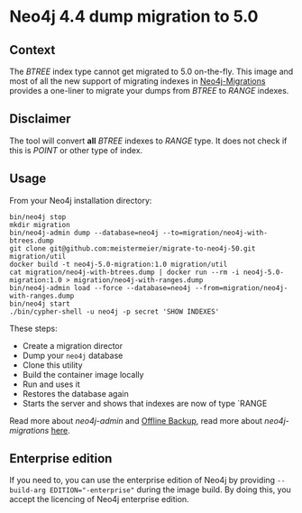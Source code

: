 # Neo4j 4.4 dump migration to 5.0

## Context
The _BTREE_ index type cannot get migrated to 5.0 on-the-fly.
This image and most of all the new support of migrating indexes in [Neo4j-Migrations](https://michael-simons.github.io/neo4j-migrations/current/) provides a one-liner to migrate your dumps from _BTREE_ to _RANGE_ indexes.

## Disclaimer
The tool will convert **all** _BTREE_ indexes to _RANGE_ type.
It does not check if this is _POINT_ or other type of index.

## Usage
From your Neo4j installation directory:

```
bin/neo4j stop
mkdir migration
bin/neo4j-admin dump --database=neo4j --to=migration/neo4j-with-btrees.dump
git clone git@github.com:meistermeier/migrate-to-neo4j-50.git migration/util
docker build -t neo4j-5.0-migration:1.0 migration/util
cat migration/neo4j-with-btrees.dump | docker run --rm -i neo4j-5.0-migration:1.0 > migration/neo4j-with-ranges.dump
bin/neo4j-admin load --force --database=neo4j --from=migration/neo4j-with-ranges.dump
bin/neo4j start
./bin/cypher-shell -u neo4j -p secret 'SHOW INDEXES' 
```

These steps:
* Create a migration director
* Dump your `neo4j` database
* Clone this utility 
* Build the container image locally
* Run and uses it
* Restores the database again
* Starts the server and shows that indexes are now of type `RANGE

Read more about _neo4j-admin_ and [Offline Backup](https://neo4j.com/docs/operations-manual/current/backup-restore/offline-backup/),
read more about _neo4j-migrations_ [here](https://github.com/michael-simons/neo4j-migrations).

## Enterprise edition
If you need to, you can use the enterprise edition of Neo4j by providing `--build-arg EDITION="-enterprise"` during the image build.
By doing this, you accept the licencing of Neo4j enterprise edition.
